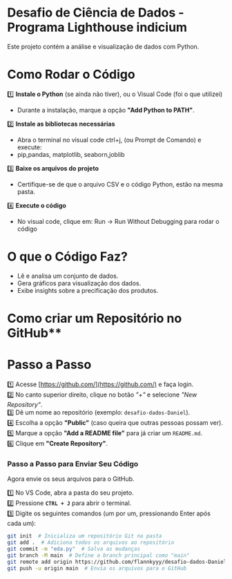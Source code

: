 # Desafio de Ciência de Dados - Programa Lighthouse indicium

Este projeto contém a análise e visualização de dados com Python.  

# Como Rodar o Código  

1️⃣ **Instale o Python** (se ainda não tiver), ou o Visual Code (foi o que utilizei)  
   - Durante a instalação, marque a opção **"Add Python to PATH"**.  

2️⃣ **Instale as bibliotecas necessárias**  
   - Abra o terminal no visual code ctrl+j, (ou Prompt de Comando) e execute:  
   -  pip,pandas, matplotlib, seaborn,joblib
     

3️⃣ **Baixe os arquivos do projeto**  
   - Certifique-se de que o arquivo CSV e o código Python, estão na mesma pasta.  

4️⃣ **Execute o código**  
   - No visual code, clique em: Run -> Run Without Debugging para rodar o código
     
      
# O que o Código Faz?  
- Lê e analisa um conjunto de dados.  
- Gera gráficos para visualização dos dados.  
- Exibe insights sobre a precificação dos produtos.  

# Como criar um Repositório no GitHub**  

# **Passo a Passo**  

1️⃣ Acesse [https://github.com/](https://github.com/) e faça login.  
2️⃣ No canto superior direito, clique no botão *"+"* e selecione *"New Repository"*.  
3️⃣ Dê um nome ao repositório (exemplo: `desafio-dados-Daniel`).  
4️⃣ Escolha a opção **"Public"** (caso queira que outras pessoas possam ver).  
5️⃣ Marque a opção **"Add a README file"** para já criar um `README.md`.  
6️⃣ Clique em **"Create Repository"**.  

### **Passo a Passo para Enviar Seu Código**  

Agora envie os seus arquivos para o GitHub.  

1️⃣ No VS Code, abra a pasta do seu projeto.  
2️⃣ Pressione **`CTRL + J`** para abrir o terminal.  
3️⃣ Digite os seguintes comandos (um por um, pressionando Enter após cada um):  

```bash
git init  # Inicializa um repositório Git na pasta
git add .  # Adiciona todos os arquivos ao repositório
git commit -m "eda.py"  # Salva as mudanças
git branch -M main  # Define a branch principal como "main"
git remote add origin https://github.com/flannkyyy/desafio-dados-Daniel.git  # Conecta ao GitHub
git push -u origin main  # Envia os arquivos para o GitHub
